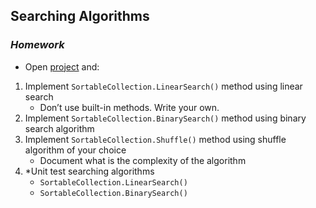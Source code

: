 ## Searching Algorithms
### _Homework_
- Open [project](./project) and:

1.  Implement `SortableCollection.LinearSearch()` method using linear search
    - Don’t use built-in methods. Write your own.
1.  Implement `SortableCollection.BinarySearch()` method using binary search algorithm
1.  Implement `SortableCollection.Shuffle()` method using shuffle algorithm of your choice
    - Document what is the complexity of the algorithm
1.  *Unit test searching algorithms
    - `SortableCollection.LinearSearch()`
    - `SortableCollection.BinarySearch()`
